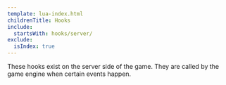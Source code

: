 ```yaml
---
template: lua-index.html
childrenTitle: Hooks
include:
  startsWith: hooks/server/
exclude:
  isIndex: true
---
```


These hooks exist on the server side of the game. They are called by the game
engine when certain events happen.
